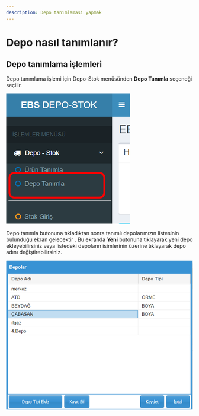 ```yaml
---
description: Depo tanımlaması yapmak
---
```


# Depo nasıl tanımlanır?

## Depo tanımlama işlemleri

Depo tanımlama işlemi için Depo-Stok menüsünden **Depo Tanımla** seçeneği seçilir.

![](<../.gitbook/assets/image (33).png>)

Depo tanımla butonuna tıkladıktan sonra tanımlı depolarımızın listesinin bulunduğu ekran gelecektir . Bu ekranda **Yeni** butonuna tıklayarak yeni depo ekleyebilirsiniz veya listedeki depoların isimlerinin üzerine tıklayarak depo adını değiştirebilirsiniz.

![Depo Listesi Ekranı](<../.gitbook/assets/image (1) (1).png>)
